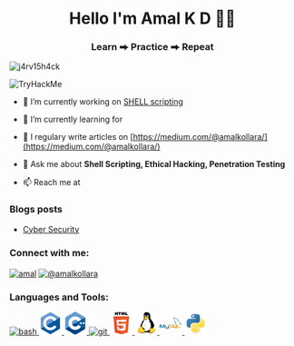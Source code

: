<h1 align="center">Hello I'm Amal K D 👨‍💻</h1> 

<h3 align="center">Learn ⮕ Practice ⮕ Repeat</h3>


<p align="left"> <img src="https://komarev.com/ghpvc/?username=j4rv15h4ck&label=Profile%20views&color=008ae6&style=flat-square" alt="j4rv15h4ck" /> </p>

<img src="https://tryhackme-badges.s3.amazonaws.com/amalkollara.png" alt="TryHackMe">

- 🔭 I’m currently working on [SHELL scripting](https:linkgithub)

- 🌱 I’m currently learning for 

- 📝 I regulary write articles on [https://medium.com/@amalkollara/](https://medium.com/@amalkollara/)

- 💬 Ask me about **Shell Scripting, Ethical Hacking, Penetration Testing**

- 📫 Reach me at 

### Blogs posts
<!-- BLOG-POST-LIST:START -->
- [Cyber Security](https://medium.com/@amalkollara/introduction-to-cyber-security-43a561d142bb)
<!-- BLOG-POST-LIST:END -->

<h3 align="left">Connect with me:</h3>
<p align="left">
<a href="https://www.linkedin.com/in/amalkollara/" target="blank"><img align="center" src="https://cdn.jsdelivr.net/npm/simple-icons@3.0.1/icons/linkedin.svg" alt="amal" height="30" width="40" /></a>
<a href="https://medium.com/@amalkollara/" target="blank"><img align="center" src="https://cdn.jsdelivr.net/npm/simple-icons@3.0.1/icons/medium.svg" alt="@amalkollara" height="30" width="40" /></a>
</p>

<h3 align="left">Languages and Tools:</h3>
<p align="left"> <a href="https://www.gnu.org/software/bash/" target="_blank"> <img src="https://www.vectorlogo.zone/logos/gnu_bash/gnu_bash-icon.svg" alt="bash" width="40" height="40"/> </a> <a href="https://www.cprogramming.com/" target="_blank"> <img src="https://raw.githubusercontent.com/devicons/devicon/master/icons/c/c-original.svg" alt="c" width="40" height="40"/> </a> <a href="https://www.w3schools.com/cpp/" target="_blank"> <img src="https://raw.githubusercontent.com/devicons/devicon/master/icons/cplusplus/cplusplus-original.svg" alt="cplusplus" width="40" height="40"/> </a> <a href="https://git-scm.com/" target="_blank"> <img src="https://www.vectorlogo.zone/logos/git-scm/git-scm-icon.svg" alt="git" width="40" height="40"/> </a> <a href="https://www.w3.org/html/" target="_blank"> <img src="https://raw.githubusercontent.com/devicons/devicon/master/icons/html5/html5-original-wordmark.svg" alt="html5" width="40" height="40"/> </a> <a href="https://www.linux.org/" target="_blank"> <img src="https://raw.githubusercontent.com/devicons/devicon/master/icons/linux/linux-original.svg" alt="linux" width="40" height="40"/> </a> <a href="https://www.mysql.com/" target="_blank"> <img src="https://raw.githubusercontent.com/devicons/devicon/master/icons/mysql/mysql-original-wordmark.svg" alt="mysql" width="40" height="40"/> </a> <a href="https://www.python.org" target="_blank"> <img src="https://raw.githubusercontent.com/devicons/devicon/master/icons/python/python-original.svg" alt="python" width="40" height="40"/> </a> </p>
